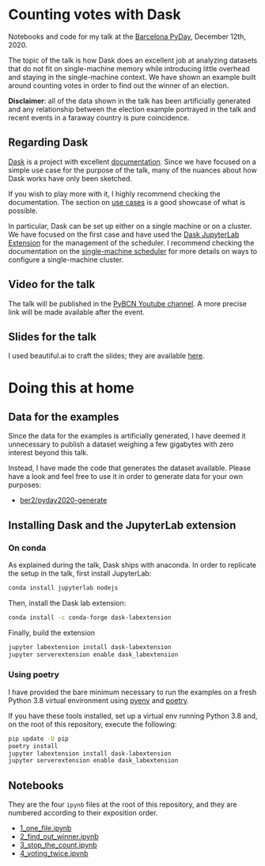 # Counting votes with Dask

Notebooks and code for my talk at the [Barcelona PyDay](https://pybcn.org/events/pyday_bcn/pyday_bcn_2020/), December 12th, 2020.

The topic of the talk is how Dask does an excellent job at analyzing datasets that do not fit on
single-machine memory while introducing little overhead and staying in the single-machine context.
We have shown an example built around counting votes in order to find out the winner of an election.

__Disclaimer__: all of the data shown in the talk has been artificially generated and any
relationship between the election example portrayed in the talk and recent events in a faraway
country is pure coincidence.

## Regarding Dask

[Dask](https://dask.org/) is a project with excellent [documentation](https://docs.dask.org/en/latest/). Since we have focused on a simple use case for the
purpose of the talk, many of the nuances about how Dask works have only been sketched.

If you wish to play more with it, I highly recommend checking the documentation. The section on [use cases](https://stories.dask.org/en/latest/) is a good showcase of what is possible.

In particular, Dask can be set up either on a single machine or on a cluster. We have focused on the
first case and have used the [Dask JupyterLab Extension](https://github.com/dask/dask-labextension) for the management of the scheduler. I recommend checking the documentation on the [single-machine scheduler](https://docs.dask.org/en/latest/setup/single-machine.html) for more details on ways to configure a single-machine cluster.

## Video for the talk

The talk will be published in the [PyBCN Youtube channel](https://www.youtube.com/channel/UCEhI2CfdT5--TYq47K4en4A). A more precise link will be made available after the event.

## Slides for the talk

I used beautiful.ai to craft the slides; they are available [here](https://www.beautiful.ai/player/-MO5OSZEML6fSM-KYecq). 


# Doing this at home

## Data for the examples

Since the data for the examples is artificially generated, I have deemed it unnecessary to publish a
dataset weighing a few gigabytes with zero interest beyond this talk.

Instead, I have made the code that generates the dataset available. Please have a look and feel free
to use it in order to generate data for your own purposes:

- [ber2/pyday2020-generate](https://github.com/ber2/pyday2020-generate)
## Installing Dask and the JupyterLab extension

### On conda

As explained during the talk, Dask ships with anaconda. In order to replicate the setup in the talk,
first install JupyterLab:
```bash
conda install jupyterlab nodejs
```
Then, install the Dask lab extension:
```bash
conda install -c conda-forge dask-labextension
```
Finally, build the extension
```bash
jupyter labextension install dask-labextension
jupyter serverextension enable dask_labextension
```

### Using poetry

I have provided the bare minimum necessary to run the examples on a fresh Python 3.8 virtual
environment using [pyenv](https://github.com/pyenv/pyenv) and [poetry](https://python-poetry.org/).

If you have these tools installed, set up a virtual env running Python 3.8 and, on the root of this
repository, execute the following:
```bash
pip update -U pip
poetry install
jupyter labextension install dask-labextension
jupyter serverextension enable dask_labextension
```

## Notebooks

They are the four `ipynb` files at the root of this repository, and they are numbered according to
their exposition order.
- [1_one_file.ipynb](1_one_file.ipynb)
- [2_find_out_winner.ipynb](2_find_out_winner.ipynb)
- [3_stop_the_count.ipynb](3_stop_the_count.ipynb)
- [4_voting_twice.ipynb](4_voting_twice.ipynb)

